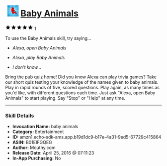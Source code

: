 # &nbsp;<img src="skill_icon" alt="Baby Animals icon" width="36"> [Baby Animals](http://alexa.amazon.com/#skills/amzn1.echo-sdk-ams.app.b19d1dc9-b17e-4a31-9ed5-67729c415864)
![5 stars](../../images/ic_star_black_18dp_1x.png)![5 stars](../../images/ic_star_black_18dp_1x.png)![5 stars](../../images/ic_star_black_18dp_1x.png)![5 stars](../../images/ic_star_black_18dp_1x.png)![5 stars](../../images/ic_star_black_18dp_1x.png) 1

To use the Baby Animals skill, try saying...

* *Alexa, open Baby Animals*

* *Alexa, play Baby Animals*

* *I don't know...*

Bring the pub quiz home! Did you know Alexa can play trivia games? Take our short quiz testing your knowledge of the names given to baby animals.  Play in rapid rounds of five, scored questions. Play again, as many times as you'd like, with different questions each time. Just ask  "Alexa, open Baby Animals" to start playing. Say "Stop" or "Help" at any time.

***

### Skill Details

* **Invocation Name:** baby animals
* **Category:** Entertainment
* **ID:** amzn1.echo-sdk-ams.app.b19d1dc9-b17e-4a31-9ed5-67729c415864
* **ASIN:** B01EIFGQEG
* **Author:** Mouthy.com
* **Release Date:** April 25, 2016 @ 07:11:23
* **In-App Purchasing:** No
